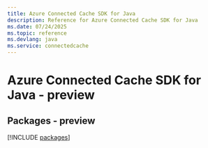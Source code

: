 ```yaml
---
title: Azure Connected Cache SDK for Java
description: Reference for Azure Connected Cache SDK for Java
ms.date: 07/24/2025
ms.topic: reference
ms.devlang: java
ms.service: connectedcache
---
```

# Azure Connected Cache SDK for Java - preview
## Packages - preview
[!INCLUDE [packages](connected-cache-index.md)]